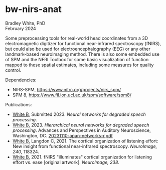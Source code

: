 # bw-nirs-anat
Bradley White, PhD  
February 2024

Some preprocessing tools for real-world head coordinates from a 3D electromagnetic digitizer for functional near-infrared spectroscopy (fNIRS), but could also be used for electroencephalography (EEG) or any other landmark-based neuroimaging method. There is also some embedded use of SPM and the NFRI Toolbox for some basic visualization of function mapped to these spatial estimates, including some measures for quality control.

Dependencies:
- NIRS-SPM, https://www.nitrc.org/projects/nirs_spm/
- SPM 8, https://www.fil.ion.ucl.ac.uk/spm/software/spm8/

Publications:
- <ins>White B</ins>, Submitted 2023. _Neural networks for degraded speech processing_.
- <ins>White B</ins>, 2023. _Hierarchical neural networks for degraded speech processing_. Advances and Perspectives in Auditory Neuroscience, Washington, DC. [20231110-apan-networks-r.pdf](https://bradleyethanw.github.io/bw-posters/20231110-apan-networks-r.pdf)
- <ins>White B</ins>, Langdon C, 2021. The cortical organization of listening effort: New insight from functional near-infrared spectroscopy. _NeuroImage, 240_, 118324.
- <ins>White B</ins>, 2021. fNIRS "illuminates" cortical organization for listening effort vs. ease [original artwork]. _NeuroImage, 238_.

